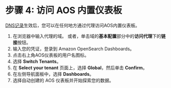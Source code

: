# 步骤 4: 访问 AOS 内置仪表板

[DNS记录](./2.create-proxy.md#dns)生效后，您可以在任何地方通过代理访问AOS内置仪表板。

1. 在浏览器中输入代理的域。 或者，单击域的**基本配置**部分中的**访问代理**下的**链接**按钮。
2. 输入您的凭证，登录到 Amazon OpenSearch Dashboards。
3. 点击右上角AOS仪表板的用户名图标。
4. 选择 **Switch Tenants**。
5. 在 **Select your tenant** 页面上，选择 **Global**，然后单击 **Confirm**。
6. 在左侧导航面板中，选择 **Dashboards**。
7. 选择自动创建的 AOS 仪表板并开始探索您的数据。



